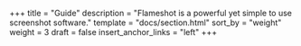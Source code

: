 +++
title = "Guide"
description = "Flameshot is a powerful yet simple to use screenshot software."
template = "docs/section.html"
sort_by = "weight"
weight = 3
draft = false
insert_anchor_links = "left"
+++
